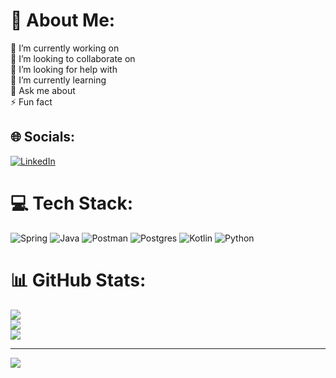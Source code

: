 # 💫 About Me:
🔭 I’m currently working on <br>👯 I’m looking to collaborate on<br>🤝 I’m looking for help with<br>🌱 I’m currently learning<br>💬 Ask me about<br>⚡ Fun fact 


## 🌐 Socials:
[![LinkedIn](https://img.shields.io/badge/LinkedIn-%230077B5.svg?logo=linkedin&logoColor=white)](https://www.linkedin.com/in/anshitmishra/) 

# 💻 Tech Stack:
![Spring](https://img.shields.io/badge/spring-%236DB33F.svg?style=for-the-badge&logo=spring&logoColor=white) ![Java](https://img.shields.io/badge/java-%23ED8B00.svg?style=for-the-badge&logo=java&logoColor=white) ![Postman](https://img.shields.io/badge/Postman-FF6C37?style=for-the-badge&logo=postman&logoColor=white) ![Postgres](https://img.shields.io/badge/postgres-%23316192.svg?style=for-the-badge&logo=postgresql&logoColor=white) ![Kotlin](https://img.shields.io/badge/kotlin-%230095D5.svg?style=for-the-badge&logo=kotlin&logoColor=white) ![Python](https://img.shields.io/badge/python-3670A0?style=for-the-badge&logo=python&logoColor=ffdd54)
# 📊 GitHub Stats:
![](https://github-readme-stats.vercel.app/api?username=anshitmishraa&theme=default&hide_border=false&include_all_commits=true&count_private=true)<br/>
![](https://github-readme-streak-stats.herokuapp.com/?user=anshitmishraa&theme=default&hide_border=false)<br/>
![](https://github-readme-stats.vercel.app/api/top-langs/?username=anshitmishraa&theme=default&hide_border=false&include_all_commits=true&count_private=true&layout=compact)

---
[![](https://visitcount.itsvg.in/api?id=anshitmishraa&icon=0&color=0)](https://visitcount.itsvg.in)

<!-- Proudly created with GPRM ( https://gprm.itsvg.in ) -->
